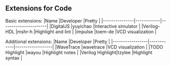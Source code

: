 ## Extensions for Code

Basic extensions:
|Name           |Developer   |Pretty                |
|---------------|------------|----------------------|
|DigitalJS      |yuyichao    |Interactive simulator |
|Verilog-HDL    |mshr-h      |Highlight and lint    |
|impulse        |toem-de     |VCD visualization     |

Additional extensions:
|Name             |Developer   |Pretty            |
|-----------------|------------|------------------|
|WaveTrace        |wavetrace   |VCD visualization |
|TODO Highlight   |wayou       |Highlight notes   |
|Verilog Highlight|tzylee      |Highlight syntax  |
